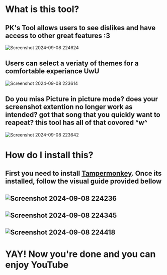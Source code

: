 # What is this tool?

## PK's Tool allows users to see dislikes and have access to other great features :3
![Screenshot 2024-09-08 224624](https://github.com/user-attachments/assets/bf12ffe4-a84e-49f3-9c9f-fc509bc83850)

## Users can select a veriaty of themes for a comfortable experiance UwU
![Screenshot 2024-09-08 223614](https://github.com/user-attachments/assets/1415615d-97a2-44da-91ee-a5ea4c2d35b9)

## Do you miss Picture in picture mode? does your screenshot extention no longer work as intended? got that song that you quickly want to reapeat? this tool has all of that covored ^w^
![Screenshot 2024-09-08 223642](https://github.com/user-attachments/assets/724c7784-2a61-4e7e-9719-0da0ea4a472a)

# How do I install this?

## First you need to install [Tampermonkey](https://chromewebstore.google.com/detail/tampermonkey/dhdgffkkebhmkfjojejmpbldmpobfkfo?hl=en). Once its installed, follow the visual guide provided bellow
##  ![Screenshot 2024-09-08 224236](https://github.com/user-attachments/assets/7a4661a8-6724-4580-b444-e6a7957d33c9)
##  ![Screenshot 2024-09-08 224345](https://github.com/user-attachments/assets/6a32a4ce-b744-4392-b45c-7f449367eb89)
##  ![Screenshot 2024-09-08 224418](https://github.com/user-attachments/assets/a4d21134-5f22-4cae-8625-85e044e0150b)
# YAY! Now you're done and you can enjoy YouTube
